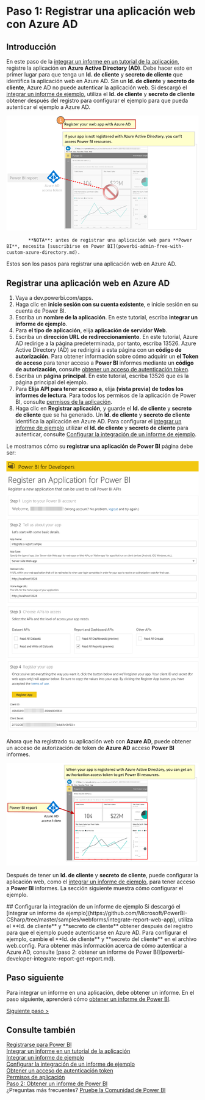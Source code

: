 <properties
   pageTitle="Registrar una aplicación web con Azure AD"
   description="Registrar una aplicación web con Azure AD"
   services="powerbi"
   documentationCenter=""
   authors="guyinacube"
   manager="mblythe"
   backup=""
   editor=""
   tags=""
   qualityFocus="monitoring"
   qualityDate=""/>

<tags
   ms.service="powerbi"
   ms.devlang="NA"
   ms.topic="get-started-article"
   ms.tgt_pltfrm="NA"
   ms.workload="powerbi"
   ms.date="08/23/2016"
   ms.author="asaxton"/>

# Paso 1: Registrar una aplicación web con Azure AD

## Introducción

En este paso de la [integrar un informe en un tutorial de la aplicación](powerbi-developer-integrate-report.md), registre la aplicación en **Azure Active Directory (AD)**. Debe hacer esto en primer lugar para que tenga un **Id. de cliente** y **secreto de cliente** que identifica la aplicación web en Azure AD. Sin un **Id. de cliente** y **secreto de cliente**, Azure AD no puede autenticar la aplicación web. Si descargó el [integrar un informe de ejemplo](https://github.com/Microsoft/PowerBI-CSharp/tree/master/samples/webforms/integrate-report-web-app), utiliza el **Id. de cliente** y **secreto de cliente** obtener después del registro para configurar el ejemplo para que pueda autenticar el ejemplo a Azure AD.

![](media\powerbi-developer-integrate-report\integrate-report-step1a.png)

>
            **NOTA**: antes de registrar una aplicación web para **Power BI**, necesita [suscribirse en Power BI](powerbi-admin-free-with-custom-azure-directory.md).

Estos son los pasos para registrar una aplicación web en Azure AD.

## Registrar una aplicación web en Azure AD

1. Vaya a dev.powerbi.com/apps.
2. Haga clic en **inicie sesión con su cuenta existente**, e inicie sesión en su cuenta de Power BI.
3. Escriba un **nombre de la aplicación**. En este tutorial, escriba **integrar un informe de ejemplo**.
4. Para **el tipo de aplicación**, elija **aplicación de servidor Web**.
5. Escriba un **dirección URL de redireccionamiento**. En este tutorial, Azure AD redirige a la página predeterminada, por tanto, escriba 13526. Azure Active Directory (AD) se redirigirá a esta página con un **código de autorización**. Para obtener información sobre cómo adquirir un **el Token de acceso** para tener acceso a **Power BI** informes mediante un **código de autorización**, consulte [obtener un acceso de autenticación token](powerbi-developer-integrate-report-get-report.md#get-token).
6. Escriba un **página principal**. En este tutorial, escriba 13526 que es la página principal del ejemplo.
7. Para **Elija API para tener acceso a**, elija **(vista previa) de todos los informes de lectura**. Para todos los permisos de la aplicación de Power BI, consulte [permisos de la aplicación](powerbi-developer-power-bi-permissions.md).
7. Haga clic en **Registrar aplicación**, y guarde el **Id. de cliente** y **secreto de cliente** que se ha generado. Un **Id. de cliente** y **secreto de cliente** identifica la aplicación en Azure AD. Para configurar el [integrar un informe de ejemplo](https://github.com/Microsoft/PowerBI-CSharp/tree/master/samples/webforms/integrate-report-web-app) utilizar el **Id. de cliente** y **secreto de cliente** para autenticar, consulte [Configurar la integración de un informe de ejemplo](powerbi-developer-integrate-report-register.md#configure-sample).

Le mostramos cómo su **registrar una aplicación de Power BI** página debe ser:

![](media\powerbi-developer-integrate-report\register-app.png)

Ahora que ha registrado su aplicación web con **Azure AD**, puede obtener un acceso de autorización de token de **Azure AD** acceso **Power BI** informes.

![](media\powerbi-developer-integrate-report\integrate-report-step1b.png)

Después de tener un **Id. de cliente** y **secreto de cliente**, puede configurar la aplicación web, como el [integrar un informe de ejemplo](https://github.com/Microsoft/PowerBI-CSharp/tree/master/samples/webforms/integrate-report-web-app), para tener acceso a **Power BI** informes. La sección siguiente muestra cómo configurar el ejemplo.

<a name="configure-sample"/>
## Configurar la integración de un informe de ejemplo
Si descargó el [integrar un informe de ejemplo](https://github.com/Microsoft/PowerBI-CSharp/tree/master/samples/webforms/integrate-report-web-app), utiliza el **Id. de cliente** y **secreto de cliente** obtener después del registro para que el ejemplo puede autenticarse en Azure AD. Para configurar el ejemplo, cambie el **Id. de cliente** y **secreto del cliente** en el archivo web.config. Para obtener más información acerca de cómo autenticar a Azure AD, consulte [paso 2: obtener un informe de Power BI](powerbi-developer-integrate-report-get-report.md).

## Paso siguiente

Para integrar un informe en una aplicación, debe obtener un informe. En el paso siguiente, aprenderá cómo [obtener un informe de Power BI](powerbi-developer-integrate-report-get-report.md).

[Siguiente paso >](powerbi-developer-integrate-report-get-report.md)

## Consulte también

[Registrarse para Power BI](powerbi-admin-free-with-custom-azure-directory.md)  
[Integrar un informe en un tutorial de la aplicación](powerbi-developer-integrate-report.md)  
[Integrar un informe de ejemplo](https://github.com/Microsoft/PowerBI-CSharp/tree/master/samples/webforms/integrate-report-web-app)  
[Configurar la integración de un informe de ejemplo](powerbi-developer-integrate-report-register.md#configure-sample)  
[Obtener un acceso de autenticación token](powerbi-developer-integrate-report-get-report.md#get-token)  
[Permisos de aplicación](powerbi-developer-power-bi-permissions.md)  
[Paso 2: Obtener un informe de Power BI](powerbi-developer-integrate-report-get-report.md)  
¿Preguntas más frecuentes? [Pruebe la Comunidad de Power BI](http://community.powerbi.com/)
